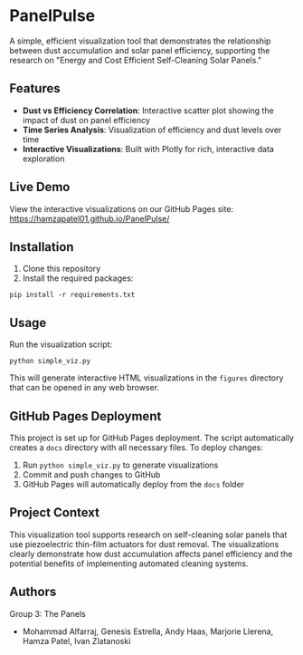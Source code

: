 # PanelPulse

A simple, efficient visualization tool that demonstrates the relationship between dust accumulation and solar panel efficiency, supporting the research on "Energy and Cost Efficient Self-Cleaning Solar Panels."

## Features

- **Dust vs Efficiency Correlation**: Interactive scatter plot showing the impact of dust on panel efficiency
- **Time Series Analysis**: Visualization of efficiency and dust levels over time
- **Interactive Visualizations**: Built with Plotly for rich, interactive data exploration

## Live Demo

View the interactive visualizations on our GitHub Pages site:
https://hamzapatel01.github.io/PanelPulse/

## Installation

1. Clone this repository
2. Install the required packages:
```
pip install -r requirements.txt
```

## Usage

Run the visualization script:
```
python simple_viz.py
```

This will generate interactive HTML visualizations in the `figures` directory that can be opened in any web browser.

## GitHub Pages Deployment

This project is set up for GitHub Pages deployment. The script automatically creates a `docs` directory with all necessary files. To deploy changes:

1. Run `python simple_viz.py` to generate visualizations
2. Commit and push changes to GitHub
3. GitHub Pages will automatically deploy from the `docs` folder

## Project Context

This visualization tool supports research on self-cleaning solar panels that use piezoelectric thin-film actuators for dust removal. The visualizations clearly demonstrate how dust accumulation affects panel efficiency and the potential benefits of implementing automated cleaning systems.

## Authors

Group 3: The Panels
- Mohammad Alfarraj, Genesis Estrella, Andy Haas, Marjorie Llerena, Hamza Patel, Ivan Zlatanoski 